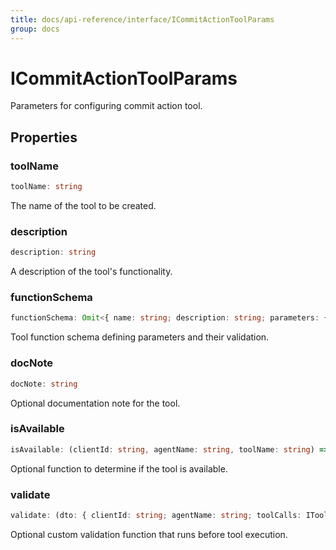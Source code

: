 ```yaml
---
title: docs/api-reference/interface/ICommitActionToolParams
group: docs
---
```


# ICommitActionToolParams

Parameters for configuring commit action tool.

## Properties

### toolName

```ts
toolName: string
```

The name of the tool to be created.

### description

```ts
description: string
```

A description of the tool's functionality.

### functionSchema

```ts
functionSchema: Omit<{ name: string; description: string; parameters: { type: string; required: string[]; properties: { [key: string]: { type: string; description: string; enum?: string[]; }; }; }; }, "name"> | ((clientId: string, agentName: string) => Omit<...> | Promise<...>)
```

Tool function schema defining parameters and their validation.

### docNote

```ts
docNote: string
```

Optional documentation note for the tool.

### isAvailable

```ts
isAvailable: (clientId: string, agentName: string, toolName: string) => boolean | Promise<boolean>
```

Optional function to determine if the tool is available.

### validate

```ts
validate: (dto: { clientId: string; agentName: string; toolCalls: IToolCall[]; params: T; }) => boolean | Promise<boolean>
```

Optional custom validation function that runs before tool execution.
